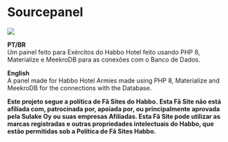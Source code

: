 # Sourcepanel

<img src="https://i.imgur.com/63hyOcy.png">

<b>PT/BR</b> <br>
Um painel feito para Exércitos do Habbo Hotel feito usando PHP 8, Materialize e MeekroDB para as conexões com o Banco de Dados.

<b>English</b> <br>
A panel made for Habbo Hotel Armies made using PHP 8, Materialize and MeekroDB for the connections with the Database.

<b>Este projeto segue a política de Fã Sites do Habbo.</b>
<b>Esta Fã Site não está afiliada com, patrocinada por, apoiada por, ou principalmente aprovada pela Sulake Oy ou suas empresas Afiliadas. Esta Fã Site pode utilizar as marcas registradas e outras propriedades intelectuais do Habbo, que estão permitidas sob a Política de Fã Sites Habbo.</b>
